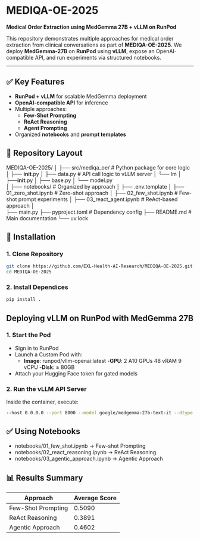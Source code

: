 # MEDIQA-OE-2025

**Medical Order Extraction using MedGemma 27B + vLLM on RunPod**

This repository demonstrates multiple approaches for medical order extraction from clinical conversations as part of **MEDIQA-OE-2025**. We deploy **MedGemma-27B** on **RunPod** using **vLLM**, expose an OpenAI-compatible API, and run experiments via structured notebooks.

---

## ✅ Key Features
- **RunPod + vLLM** for scalable MedGemma deployment
- **OpenAI-compatible API** for inference
- Multiple approaches:
  - **Few-Shot Prompting**
  - **ReAct Reasoning**
  - **Agent Prompting**
- Organized **notebooks** and **prompt templates**

## 📂 Repository Layout

MEDIQA-OE-2025/
│
├── src/mediqa_oe/                     # Python package for core logic
│   ├── __init__.py
│   ├── data.py               # API call logic to vLLM server
│   └── lm
│        ├──__init__.py
│        ├── base.py
│        └── model.py              
│
├── notebooks/                     # Organized by approach
│   ├── .env.template
│   ├── 01_zero_shot.ipynb         # Zero-shot approach
│   ├── 02_few_shot.ipynb          # Few-shot prompt experiments
│   ├── 03_react_agent.ipynb       # ReAct-based approach
│   
├── main.py
├── pyproject.toml                 # Dependency config
├── README.md                      # Main documentation
└── uv.lock

## 🔧 Installation

### **1. Clone Repository**
```bash
git clone https://github.com/EXL-Health-AI-Research/MEDIQA-OE-2025.git
cd MEDIQA-OE-2025
```

### **2. Install Dependices**
```bash
pip install .
```
## Deploying vLLM on RunPod with MedGemma 27B

### **1. Start the Pod**

* Sign in to RunPod
* Launch a Custom Pod with:
    - **Image**: runpod/vllm-openai:latest
    -**GPU**: 2 A10 GPUs 48 vRAM 9 vCPU
    -**Disk**: ≥ 80GB
* Attach your Hugging Face token for gated models


### **2. Run the vLLM API Server**
 
Inside the container, execute:
```bash
--host 0.0.0.0 --port 8000 --model google/medgemma-27b-text-it --dtype bfloat16 --gpu-memory-utilization 0.98 --api-key <API-KEY>--max-model-len 24768 --tensor-parallel-size 2 --seed 1337 --enforce-eager
```

## ✅ Using Notebooks
* notebooks/01_few_shot.ipynb → Few-shot Prompting
* notebooks/02_react_reasoning.ipynb → ReAct Reasoning 
* notebooks/03_agentic_approach.ipynb → Agentic Approach

## 📊 Results Summary

|   **Approach**       | **Average Score** |
|----------------------|-------------------|
| Few-Shot Prompting   |       0.5090      |
| ReAct Reasoning      |       0.3891      |
| Agentic Approach     |       0.4602      |

